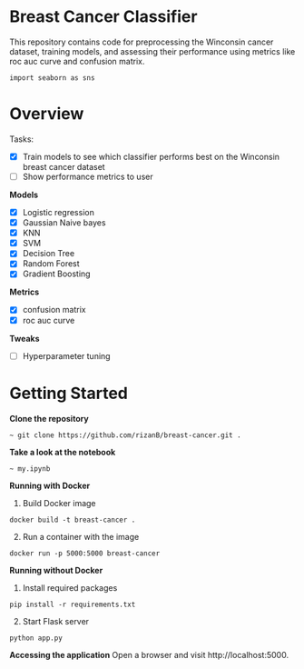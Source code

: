 # Breast Cancer Classifier

This repository contains code for preprocessing the Winconsin cancer dataset, training models, and assessing their performance using metrics like roc auc curve and confusion matrix.

```
import seaborn as sns
```	

# Overview

Tasks:

- [x] Train models to see which classifier performs best on the Winconsin breast cancer dataset
- [ ] Show performance metrics to user

__Models__
- [x] Logistic regression
- [x] Gaussian Naive bayes
- [x] KNN
- [x] SVM
- [x] Decision Tree
- [x] Random Forest
- [x] Gradient Boosting

__Metrics__
- [x]  confusion matrix
- [x]  roc auc curve

__Tweaks__
- [ ] Hyperparameter tuning

# Getting Started

__Clone the repository__
```
~ git clone https://github.com/rizanB/breast-cancer.git .
```

__Take a look at the notebook__
```
~ my.ipynb
```

__Running with Docker__

1. Build Docker image

```
docker build -t breast-cancer .
```
2. Run a container with the image

```
docker run -p 5000:5000 breast-cancer
```

__Running without Docker__

1. Install required packages
```
pip install -r requirements.txt
```

2. Start Flask server
```
python app.py 
```
__Accessing the application__
Open a browser and visit http://localhost:5000.
